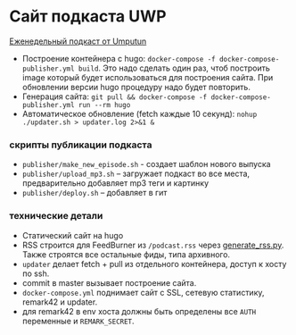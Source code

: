# Сайт подкаста UWP 

[Еженедельный подкаст от Umputun](https://podcast.umputun.com)

* Построение контейнера с hugo: `docker-compose -f docker-compose-publisher.yml build`. Это надо сделать один раз, чтоб построить image который будет использоваться для построения сайта. При обновлении версии hugo процедуру надо будет повторить.
* Генерация сайта: `git pull && docker-compose -f docker-compose-publisher.yml run --rm hugo`
* Автоматическое обновление (fetch каждые 10 секунд): `nohup ./updater.sh > updater.log 2>&1 &`

### скрипты публикации подкаста

- `publisher/make_new_episode.sh` - создает шаблон нового выпуска
- `publisher/upload_mp3.sh` – загружает подкаст во все места, предварительно добавляет mp3 теги и картинку
- `publisher/deploy.sh` – добавляет в гит

### технические детали

- Статический сайт на hugo
- RSS строится для FeedBurner из `/podcast.rss` через [generate_rss.py](https://github.com/umputun/podcast-uwp/blob/master/hugo/generate_rss.py). Также строятся все остальные фиды, типа архивного.
- `updater` делает fetch + pull из отдельного контейнера, доступ к хосту по ssh.
- commit в master вызывает построение сайта.
- `docker-compose.yml` поднимает сайт с SSL, сетевую статистику, remark42 и updater.
- для remark42 в env хоста должны быть определены все `AUTH` переменные и `REMARK_SECRET`.
